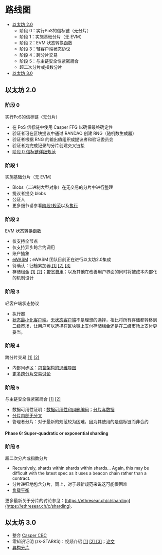 # 路线图

* [以太坊 2.0](https://github.com/ethereum/wiki/wiki/Sharding-roadmap#ethereum-20)
  * 阶段 0：实行PoS的信标链（无分片）
  * 阶段 1：实施基础分片（无 EVM）
  * 阶段 2：EVM 状态转换函数
  * 阶段 3：轻客户端状态协议
  * 阶段 4：跨分片交易
  * 阶段 5：与主链安全性紧密耦合
  * 超二次分片或指数分片
* [以太坊 3.0](https://github.com/ethereum/wiki/wiki/Sharding-roadmap#ethereum-30)

## 以太坊 2.0

### **阶段 0**

实行PoS的信标链（无分片）

* 在 PoS 信标链中使用 Casper FFG 以确保最终确定性
* 验证者可在区块提议中通过 RANDAO 创建 RNG（随机数生成器）
* 验证者根据 RNG 的输出值组织成提议者和验证委员会
* 验证者为完成记录的分片创建交叉链接
* [阶段 0 信标链详细规范](https://github.com/ethereum/eth2.0-specs/blob/master/specs/core/0_beacon-chain.md)

### 阶段 1

实施基础分片（无 EVM）

* Blobs（二进制大型对象）在无交易的分片中进行整理
* 提议者提交 blobs
* 公证人
* 更多细节请参看[阶段1规范](https://github.com/ethereum/eth2.0-specs/blob/master/specs/core/1_shard-data-chains.md)以及[执行](https://github.com/ethereum/wiki/wiki/Sharding-introduction-R&D-compendium#implementations)

### 阶段 2

EVM 状态转换函数

* 仅支持全节点
* 仅支持异步跨合约调用
* 账户抽象
* [eWASM](https://github.com/ewasm/design)；eWASM 团队目前正在进行以太坊2.0集成
* 待确认：归档累加器[ \[1\]](https://ethresear.ch/t/history-state-and-asynchronous-accumulators-in-the-stateless-model/287) [\[2\]](https://ethresear.ch/t/batching-and-cyclic-partitioning-of-logs/536) [\[3\]](https://ethresear.ch/t/double-batched-merkle-log-accumulator/571)
* 存储租金 [\[1\]](https://ethresear.ch/t/a-simple-and-principled-way-to-compute-rent-fees/1455) [\[2\]](https://ethresear.ch/search?q=storage%20rent)；[带宽费用](https://ethresear.ch/t/incentivizing-a-robust-p2p-network-relay-layer/1438)；以及其他在改善用户界面的同时将被成本内部化的机制设计

### 阶段 3

轻客户端状态协议

* 执行器
* [状态最小化客户端](https://ethresear.ch/t/state-minimised-executions/748)。[无状态客户端](https://ethresear.ch/t/the-stateless-client-concept/172)不是理想的选择，相比将所有存储都转移到二级市场，让用户可以选择在区块链上支付存储租金还是在二级市场上支付更妥当。

### 阶段 4

跨分片交易 [\[1\]](https://notes.ethereum.org/@serenity/H1PGqDhpm?type=view) [\[2\]](https://ethresear.ch/search?q=cross-shard)

* 内部同步区：[包含架构的思维导图](https://www.mindomo.com/zh/mindmap/sharding-d7cf8b6dee714d01a77388cb5d9d2a01)
* [更多跨分片交易讨论](https://ethresear.ch/t/synchronous-cross-shard-transactions-with-consolidated-concurrency-control-and-consensus-or-how-i-rediscovered-chain-fibers/2318/5)

### 阶段 5

与主链安全性紧密耦合 [\[1\]](https://notes.ethereum.org/@serenity/rkDgPLqRm?type=view) [\[2\]](https://ethresear.ch/search?q=tight%20coupling)

* 数据可用性证明：[数据可用性和纠删编码](https://github.com/ethereum/research/wiki/A-note-on-data-availability-and-erasure-coding)；[分片与数据](https://ethresear.ch/t/sharding-and-data-forgetfulness/61)
* [分片内部无分叉](https://ethresear.ch/search?q=internally%20fork-free)
* 管理者分片：对于最新的规范较为困难，因为其使用的是信标链而非合约

#### **Phase 6**: Super-quadratic or exponential sharding

### 阶段 6

超二次分片或指数分片

* Recursively, shards within shards within shards... Again, this may be difficult with the latest spec as it uses a beacon chain rather than a contract.
* 分片递归地包含分片，同上，对于最新规范来说这可能很困难
* [负载平衡](https://en.wikipedia.org/wiki/Load_balancing_%28computing%29)

更多最新关于分片的讨论参见：[https://ethresear.ch/c/sharding](https://ethresear.ch/c/sharding).

## 以太坊 3.0

* 整合 [Casper CBC](https://github.com/ethereum/wiki/wiki/Casper-Proof-of-Stake-compendium)
* 零知识证明 \(zk-STARKS\)：视频介绍 [\[1\]](https://www.youtube.com/watch?v=VUN35BC11Qw&t=2s) [\[2\]](https://www.youtube.com/watch?v=9VuZvdxFZQo&t=7s)[ \[3\]](https://www.youtube.com/watch?v=9VuZvdxFZQo&t=7s)；[论文](https://eprint.iacr.org/2018/046)
* [异构分片](https://ethresear.ch/t/heterogeneous-sharding/1979)

